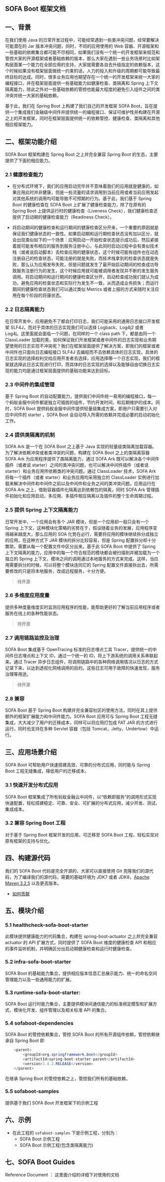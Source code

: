 ## SOFA Boot 框架文档

## 一、背景

在我们使用 Java 的日常开发过程中，可能经常遇到一些类冲突问题，经常要解决可能潜在的 Jar 版本冲突问题，同时，不同的应用使用的 Web 容器、开源框架和一些基础的依赖集合都可能不尽相同，如果我们没有一个统一的开发框架来规范和管控大家的开源框架或者基础依赖的版本，那么大家在遇到一些业务场景时比如架构层面某一个能力在全部应用的支持，大家就需要各自去升级指定的依赖版本，这个时候如果没有框架层面做统一约束的话，人力的投入和升级的周期都可能导致最终目标的达成。同时，很多业务应用也期望存在一个统一的开发框架来统一大家的编程接口，并在框架层面提供一些基础能力如健康检查、类隔离和 Spring 上下文隔离能力，除此之外对一些基础依赖的管控也能最大程度的避免引入组件之间的类冲突并统一大家的基础依赖。

基于此，我们在 Spring Boot 上构建了我们自己的开发框架 SOFA Boot，旨在提供一个集成我们金融级中间件并提供统一的编程接口、保证可维护性并构建在开源之上的开发框架，同时在框架层面提供统一的依赖管控、健康检查、类隔离和其他相应框架能力。

## 二、框架功能介绍

SOFA Boot 框架构建在 Spring Boot 之上并完全兼容 Spring Boot 的生态，主要提供了下面的相应能力。

### 2.1 健康检查能力

* 在分布式环境下，我们的应用启动完毕并不意味着我们的应用就是健康的，如果应用此时并非健康，但是一些流量的请求调用到当前应用或者当前应用发起对其他系统的调用均可能导致不可预期的行为。基于此，我们基于 Spring Boot 的健康检查在 SOFA Boot 上扩展了健康检查能力，除了在原有的 Spring Boot 上提供运行时的健康检查（Liveness Check），我们健康检查还提供了启动期的健康检查能力（Readiness Check）。

* 将启动期间的健康检查和运行期间的健康检查区分开来，一个重要的原因就是保证我们健康状态的一致性。如果启动期和运行期检查状态没有加以区分，就会出现类似如下的一个场景：应用启动一开始检查状态提示成功后，然后紧接着就可能发布相应的服务到服务注册中心，与此同时启动过程中会有类似技术栈（或者说启动脚本）去检查应用的健康状态，这个时候可能有组件也在动态注册自己的检查状态，可能注册的就是失败，而技术栈拿到的检查状态就是失败，那么认为应用发布失败，但是问题就发生了最开始启动期间的检查成功导致服务注册行为的发生，这个时候应用就可能被调用者发现并不断的发生服务调用。将启动期间和运行期间的健康检查区分开，启动检查成功我们就认为成功，避免应用的检查状态和实际行为发生不一致，从而造成业务损失；而运行期间的健康检查状态我们可以通过类似 Metrics 或者上报的方式来随时关注应用在每个阶段的将康状态。

### 2.2 日志隔离能力

在日常开发中，应用避免不了都会打印日志，我们可能采用的通用日志接口开发框架 SLF4J，而对于具体的日志实现我们可以选择 Logback、Log4j2 或者 Log4j。这里面就会面临一个问题，在同样的一个 class path 下，都是由同一个 ClassLoader 加载的类，如何保证我们开发框架或者中间件的日志实现和业务期望使用的日志实现不冲突呢？我们在框架层面提供了解决方案，即我们的框架或者中间件也只面向日志编程接口 SLF4J 去编程而不去依赖具体的日志实现，具体的日志实现的选择权利交给应用开发者去选择，应用选择哪一个日志实现，我们的框架就选择此日志实现进行打印，而具体的日志实现的选择以及能够自由切换日志实现的能力均是通过框架层面提供的基础功能来达到目标。

### 2.3 中间件的集成管理

基于 Spring Boot 的自动配置能力，提供我们中间件统一易用的编程接口，每一个蚂蚁金服中间件都是独立可插拔的组件，节约开发时间，和后期维护的成本。同时，SOFA Boot 提供蚂蚁金服中间件提供轻量级集成方案，即用户只需要引入对应中间件的 starter ，SOFA Boot 会自动导入所需的依赖并完成必要的启动初始化工作。

### 2.4 提供类隔离的机制

SOFA Ark 是一个在 SOFA Boot 之上基于 Java 实现的轻量级类隔离加载容器。为了解决依赖冲突或者类冲突的问题，构建在 SOFA Boot 之上的类隔离容器 SOFA Ark 为应用程序提供了类隔离能力，通过 SOFA Ark 既可以解决各个中间件插件（或者说 starter）之间的类冲突问题，也可以解决中间件插件（或者说 starter）和业务应用所依赖类的冲突问题。通过 ClassLoader 技术，SOFA Ark 将每一个插件（或者 starter）和业务应用均采用独立的 ClassLoader 实例进行加载来解决中间件和中间件之前以及中间件和业务之间的类冲突问题。应用运行在 SOFA Ark 之上，借助容器插件化隔离达到依赖包的隔离，同时 SOFA Ark 管理插件初始化和应用启动，多应用、多插件相互隔离以及插件的整个生命周期过程。

### 2.5 提供 Spring 上下文隔离能力

日常开发中，一个应用会有多个 JAR 模块，但是一个应用却一般只会有一个 Spring 上下文，这种模块化策略的劣势在于，假设随着业务的发展，应用程序变得越来越庞大，那么应用的 SOA 化势在必行，需要将应用的模块继续拆分成独立的应用，在这种方式下 JAR 模块的拆分比较容易，但是 Spring 配置拆分却十分繁琐，需要从每一个配置文件中区分出来。基于此 SOFA Boot 中提供了 Spring 上下文隔离的能力，应用中的每一个符合规范的模块都会被扫描到并被加载为一个独立的 Spring 上下文，模块之间的调用通过本地服务的方式来完成。这样，当应用需要拆分的时候，可以将整个模块连同它的 Spring 配置文件直接拆出去，所需要修改的只是将本地服务，改成远程服务，十分方便。

> 待开源

### 2.6 多维度应用度量

提供多种度量维度实时监测应用程序的性能，能帮助更好的了解当前应用程序或者服务在线上的各种性能状态。

> 待开源

### 2.7 调用链路监控及治理

SOFA Boot 集成基于 OpenTracing 标准的日志埋点工具 Tracer，提供统一的中间件日志埋点和上下文 ID，通过一个统一的 ID，将上下游系统的调用关系串联起来。通过 Tracer 异步日志组件，将调用链路中的各种网络调用情况以日志的方式记录下来，以达到透视化网络调用的目的。这些日志可用于故障的快速发现，服务治理等用途。

> 待开源

### 2.8 兼容

SOFA Boot 基于 Spring Boot 构建并完全兼容社区的使用方法，同时在其上提供额外的框架扩展能力和中间件能力。SOFA Boot 应用可与 Spring Boot 工程无缝集成，大大减少了用户的迁移成本，同样可以将应用打包成 FAT JAR 的方式进行运行，同时也支持在多种 Servlet 容器（包括 Tomcat，Jetty，Undertow）中运行。

## 三、应用场景介绍

SOFA Boot 可帮助用户快速搭建高效、可靠的分布式应用，同时能与 Spring Boot 工程无缝集成，降低用户的迁移成本。

### 3.1 快速开发分布式应用

SOFA Boot 框架集成了所有蚂蚁金融云中间件，以“依赖即服务”的调用形式实现快速配置，轻松搭建稳定、可靠、安全、可扩展的分布式应用，减少开发、测试、集成成本。

### 3.2 兼容 Spring Boot 工程

对于基于 Spring Boot 框架开发的应用，可迁移至 SOFA Boot 工程，轻松实现对原有框架的支持与优化。

## 四、构建源代码

我们的 SOFA Boot 代码是完全开源的，大家可以直接使用 Git 克隆我们的源代码，为了编译我们的源代码，需要的基础环境为 JDK7 或者 JDK8，[Apache Maven 3.2.5](https://archive.apache.org/dist/maven/maven-3/3.2.5/binaries/) 以及更高版本。

* [如何贡献](./how-to-contribute.md)


## 五、模块介绍 

### 5.1 healthcheck-sofa-boot-starter

此模块提供健康能力的代码集合，构建在 spring-boot-actuator 之上并完全兼容 actuator 的 API 扩展方式，同时提供了 SOFA Boot 维度的健康检查 API 和相应的事件监听机制，并明确区分出启动期健康检查和运行时健康检查。

### 5.2 infra-sofa-boot-starter

SOFA Boot 的基础能力集合，提供相应版本信息汇总展示能力、统一的命名空间管理能力以及一些通用能力的扩展。

### 5.3 runtime-sofa-boot-starter:

SOFA Boot 运行时能力集合，主要提供模块间通信能力的标准绑定模型和扩展方式、模块化开发、组件管理以及相关标准 API 的集合。

### 5.4 sofaboot-dependencies

SOFA Boot 的管控依赖集合，管控 SOFA Boot 的所有开源组件依赖，管控依赖继承自 Spring Boot 即

```java
    <parent>
        <groupId>org.springframework.boot</groupId>
        <artifactId>spring-boot-starter-parent</artifactId>
        <version>1.4.2.RELEASE</version>
    </parent>
```

在继承 Spring Boot 的管控依赖之上，管控我们所有的基础依赖。

### 5.5 sofaboot-samples

提供基于我们 SOFA Boot 开发框架下的示例工程

## 六、示例

* 在此工程的 `sofaboot-samples` 下是示例工程，分别为：
	+ SOFA Boot 示例工程
	+ SOFA Boot 示例工程(包含类隔离能力)
 
## 七、SOFA Boot Guides

Reference Document ： 这里面介绍的详细下对使用的文档



